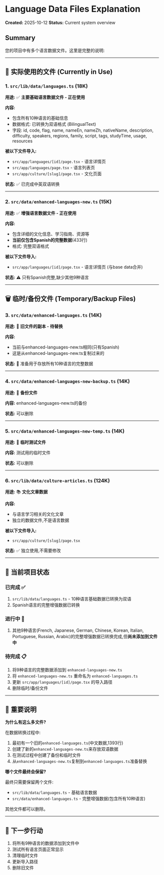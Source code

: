 # Language Data Files Explanation

**Created:** 2025-10-12
**Status:** Current system overview

## Summary

您的项目中有多个语言数据文件。这里是完整的说明:

---

## 📁 实际使用的文件 (Currently in Use)

### 1. `src/lib/data/languages.ts` (18K)
**用途:** ✅ **主要基础语言数据文件 - 正在使用**

**内容:**
- 包含所有10种语言的基础信息
- 数据格式: 已转换为双语格式 (BilingualText)
- 字段: id, code, flag, name, nameEn, nameZh, nativeName, description, difficulty, speakers, regions, family, script, tags, studyTime, usage, resources

**被以下文件导入:**
- `src/app/languages/[id]/page.tsx` - 语言详情页
- `src/app/languages/page.tsx` - 语言列表页
- `src/app/culture/[slug]/page.tsx` - 文化页面

**状态:** ✅ 已完成中英双语转换

---

### 2. `src/data/enhanced-languages-new.ts` (15K)
**用途:** ✅ **增强语言数据文件 - 正在使用**

**内容:**
- 包含详细的文化信息、学习指南、资源等
- **当前仅包含Spanish的完整数据**(433行)
- 格式: 完整双语格式

**被以下文件导入:**
- `src/app/languages/[id]/page.tsx` - 语言详情页 (与base data合并)

**状态:** ⚠️ 只有Spanish完整,缺少其他9种语言

---

## 🗑️ 临时/备份文件 (Temporary/Backup Files)

### 3. `src/data/enhanced-languages.ts` (14K)
**用途:** 🔄 **旧文件的副本 - 待替换**

**内容:**
- 当前与enhanced-languages-new.ts相同(只有Spanish)
- 这是从enhanced-languages-new.ts复制过来的

**状态:** 📝 准备用于存放所有10种语言的完整数据

---

### 4. `src/data/enhanced-languages-new-backup.ts` (14K)
**用途:** 💾 **备份文件**

**内容:** enhanced-languages-new.ts的备份

**状态:** 可以删除

---

### 5. `src/data/enhanced-languages-new-temp.ts` (14K)
**用途:** 🔧 **临时测试文件**

**内容:** 测试用的临时文件

**状态:** 可以删除

---

### 6. `src/lib/data/culture-articles.ts` (124K)
**用途:** 📚 **文化文章数据**

**内容:**
- 与语言学习相关的文化文章
- 独立的数据文件,不是语言数据

**被以下文件导入:**
- `src/app/culture/[slug]/page.tsx`

**状态:** ✅ 独立使用,不需要修改

---

## 🎯 当前项目状态

### 已完成 ✅
1. `src/lib/data/languages.ts` - 10种语言基础数据已转换为双语
2. Spanish语言的完整增强数据已转换

### 进行中 🔄
1. 其他9种语言(French, Japanese, German, Chinese, Korean, Italian, Portuguese, Russian, Arabic)的完整增强数据已转换完成,但**尚未添加到文件中**

### 待完成 📋
1. 将9种语言的完整数据添加到 `enhanced-languages-new.ts`
2. 将 `enhanced-languages-new.ts` 重命名为 `enhanced-languages.ts`
3. 更新 `src/app/languages/[id]/page.tsx` 的导入路径
4. 删除临时/备份文件

---

## 📌 重要说明

**为什么有这么多文件?**

在数据转换过程中:
1. 最初有一个旧的`enhanced-languages.ts`(中文数据,1393行)
2. 创建了新的`enhanced-languages-new.ts`来存放双语数据
3. 在测试过程中创建了备份和临时文件
4. 从`enhanced-languages-new.ts`复制到`enhanced-languages.ts`准备替换

**哪个文件最终会保留?**

最终只需要保留两个文件:
- `src/lib/data/languages.ts` - 基础语言数据
- `src/data/enhanced-languages.ts` - 完整增强数据(包含所有10种语言)

其他文件都可以删除。

---

## 🚀 下一步行动

1. 将所有9种语言的数据添加到文件中
2. 测试所有语言页面正常显示
3. 清理临时文件
4. 更新导入路径
5. 删除旧文件

